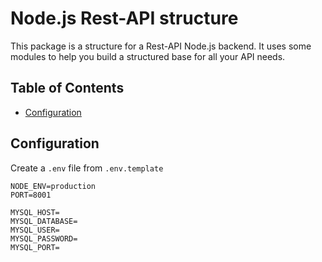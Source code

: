 # Node.js Rest-API structure
This package is a structure for a Rest-API Node.js backend. 
It uses some modules to help you build a structured base for all your API needs.

## Table of Contents
* [Configuration](#configuration)

## Configuration
Create a ``.env`` file from ``.env.template``
```.env
NODE_ENV=production
PORT=8001

MYSQL_HOST=
MYSQL_DATABASE=
MYSQL_USER=
MYSQL_PASSWORD=
MYSQL_PORT=
```
